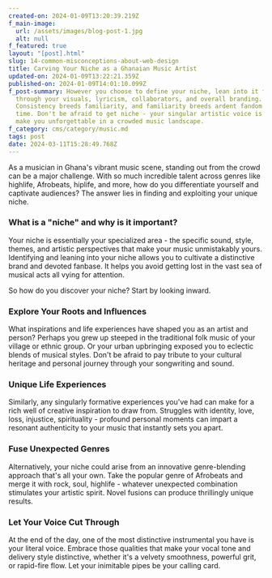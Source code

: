 ```yaml
---
created-on: 2024-01-09T13:20:39.219Z
f_main-image:
  url: /assets/images/blog-post-1.jpg
  alt: null
f_featured: true
layout: "[post].html"
slug: 14-common-misconceptions-about-web-design
title: Carving Your Niche as a Ghanaian Music Artist
updated-on: 2024-01-09T13:22:21.359Z
published-on: 2024-01-09T14:01:10.099Z
f_post-summary: However you choose to define your niche, lean into it fully
  through your visuals, lyricism, collaborators, and overall branding.
  Consistency breeds familiarity, and familiarity breeds ardent fandom over
  time. Don't be afraid to get niche - your singular artistic voice is what will
  make you unforgettable in a crowded music landscape.
f_category: cms/category/music.md
tags: post
date: 2024-03-11T15:28:49.768Z
---
```



As a musician in Ghana's vibrant music scene, standing out from the crowd can be a major challenge. With so much incredible talent across genres like highlife, Afrobeats, hiplife, and more, how do you differentiate yourself and captivate audiences? The answer lies in finding and exploiting your unique niche.

### **What is a "niche" and why is it important?** 

Your niche is essentially your specialized area - the specific sound, style, themes, and artistic perspectives that make your music unmistakably yours. Identifying and leaning into your niche allows you to cultivate a distinctive brand and devoted fanbase. It helps you avoid getting lost in the vast sea of musical acts all vying for attention.

So how do you discover your niche? Start by looking inward.

### **Explore Your Roots and Influences**

 What inspirations and life experiences have shaped you as an artist and person? Perhaps you grew up steeped in the traditional folk music of your village or ethnic group. Or your urban upbringing exposed you to eclectic blends of musical styles. Don't be afraid to pay tribute to your cultural heritage and personal journey through your songwriting and sound.

### **Unique Life Experiences**

 Similarly, any singularly formative experiences you've had can make for a rich well of creative inspiration to draw from. Struggles with identity, love, loss, injustice, spirituality - profound personal moments can impart a resonant authenticity to your music that instantly sets you apart.

### **Fuse Unexpected Genres** 

Alternatively, your niche could arise from an innovative genre-blending approach that's all your own. Take the popular genre of Afrobeats and merge it with rock, soul, highlife - whatever unexpected combination stimulates your artistic spirit. Novel fusions can produce thrillingly unique results.

### **Let Your Voice Cut Through**

 At the end of the day, one of the most distinctive instrumental you have is your literal voice. Embrace those qualities that make your vocal tone and delivery style distinctive, whether it's a velvety smoothness, powerful grit, or rapid-fire flow. Let your inimitable pipes be your calling card.